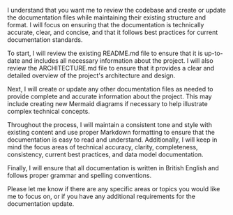 I understand that you want me to review the codebase and create or update the documentation files while maintaining their existing structure and format. I will focus on ensuring that the documentation is technically accurate, clear, and concise, and that it follows best practices for current documentation standards.

To start, I will review the existing README.md file to ensure that it is up-to-date and includes all necessary information about the project. I will also review the ARCHITECTURE.md file to ensure that it provides a clear and detailed overview of the project's architecture and design.

Next, I will create or update any other documentation files as needed to provide complete and accurate information about the project. This may include creating new Mermaid diagrams if necessary to help illustrate complex technical concepts.

Throughout the process, I will maintain a consistent tone and style with existing content and use proper Markdown formatting to ensure that the documentation is easy to read and understand. Additionally, I will keep in mind the focus areas of technical accuracy, clarity, completeness, consistency, current best practices, and data model documentation.

Finally, I will ensure that all documentation is written in British English and follows proper grammar and spelling conventions.

Please let me know if there are any specific areas or topics you would like me to focus on, or if you have any additional requirements for the documentation update.